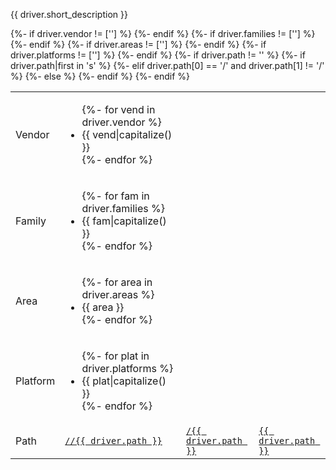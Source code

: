   <tr class = "driver">
    <td><p>{{ driver.short_description }}<a name="{{ driver.short_description|replace(" ", "-")|replace("(", "")|replace(")", "")|lower() }}"></a></p><h3 class="add-link" style="display:none">{{ driver.short_description }}</h3></td>
    <td>
      <table class = "nested responsive">
        <colgroup>
        <col width="10%">
      </colgroup>
        <tbody class="list">
          {%- if driver.vendor != [''] %}
          <tr>
            <td>Vendor</td>
            <td>
              <ul class="comma-list">
                {%- for vend in driver.vendor %}
                <li>{{ vend|capitalize() }}</li>
                {%- endfor %}
              </ul>
            </td>
          </tr>
          {%- endif %}
          {%- if driver.families != [''] %}
          <tr>
            <td>Family</td>
            <td>
              <ul class="comma-list">
                {%- for fam in driver.families %}
                <li>{{ fam|capitalize() }}</li>
                {%- endfor %}
              </ul>
            </td>
          </tr>
          {%- endif %}
          {%- if driver.areas != [''] %}
          <tr>
            <td>Area</td>
            <td>
              <ul class="comma-list">
                {%- for area in driver.areas %}
                <li>{{ area }}</li>
                {%- endfor %}
              </ul>
            </td>
          </tr>
          {%- endif %}
          {%- if driver.platforms != [''] %}
          <tr>
            <td>Platform</td>
            <td>
              <ul class="comma-list">
                {%- for plat in driver.platforms %}
                <li>{{ plat|capitalize() }}</li>
                {%- endfor %}
              </ul>
            </td>
          </tr>
          {%- endif %}
          {%- if driver.path != '' %}
          <tr>
            <td>Path</td>
          {%- if driver.path|first in 's' %}
            <td><a href="{{ cs_url }}{{ driver.path }}"><code>//{{ driver.path }}</code></a></td>
          {%- elif driver.path[0] == '/' and driver.path[1] != '/' %}
            <td><a href="{{ cs_url }}{{ driver.path }}"><code>/{{ driver.path }}</code></a></td>
          {%- else %}
            <td><a href="{{ cs_url }}{{ driver.path }}"><code>{{ driver.path }}</code></a></td>
          {%- endif %}
          </tr>
          {%- endif %}
        </tbody>
      </table>
    </td>
  </tr>